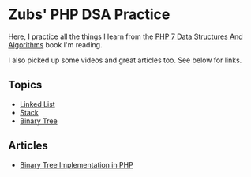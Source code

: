 # Zubs' PHP DSA Practice
Here, I practice all the things I learn from the [PHP 7 Data Structures And Algorithms]() book I'm reading.

I also picked up some videos and great articles too. See below for links.

## Topics
* [Linked List](./php/src/LinkedList)
* [Stack](./php/src/Stack)
* [Binary Tree](./php/src/BinaryTree)

## Articles
* [Binary Tree Implementation in PHP](https://medium.com/the-andela-way/binary-tree-implementation-in-php-e12df09d046f)

